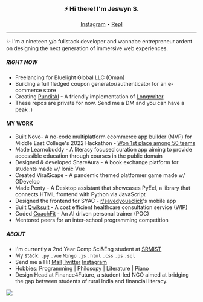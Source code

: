 <h3 align="center">⚡ Hi there! I'm Jeswyn S.</h3>
<p align="center">
  <a href="https://instagram.com/jeswynnnnn">Instagram</a> • <a href="https://replit.com/@jeswinsunsi">Repl</a> 
</p>


---
✨ I'm a nineteen y/o fullstack developer and wannabe entrepreneur ardent on designing the next generation of immersive web experiences.

##### RIGHT NOW
- Freelancing for Bluelight Global LLC (Oman) 
- Building a full fledged coupon generator/authenticator for an e-commerce store
- Creating [PunditAI](https://github.com/jeswinsunsi/punditAI) - A friendly implementation of [Longwriter](https://arxiv.org/abs/2408.07055) 
- These repos are private for now. Send me a DM and you can have a peak :)

#### MY WORK
- Built Novo- A no-code multiplatform ecommerce app builder (MVP) for Middle East College's 2022 Hackathon - [Won 1st place among 50 teams](https://www.indianschoolseeb.com/meckathon/ "Report issued by School")
- Made Learnobuddy - A literacy focused curation app aiming to provide accessible education through courses in the public domain
- Designed & developed ShareAura - A book exchange platform for students made w/ Ionic Vue
- Created ViralScape - A pandemic themed platformer game made w/ GDevelop
- Made Penty - A Desktop assistant that showcases PyEel, a library that connects HTML frontend with Python via JavaScript
- Designed the frontend for SYAC - [r/savedyouaclick](https://reddit.com/r/savedyouaclick)'s mobile app
- Built [Qwiksult](https://github.com/JeswinSunsi/Qwiksult#qwiksult---democratizing-healthcare-poc) - A cost efficient healthcare consultation service (WIP)
- Coded [CoachFit](https://github.com/JeswinSunsi/CoachFit/blob/main/PitchDeck.pptx) - An AI driven personal trainer (POC) 
- Mentored peers for an inter-school programming competition

##### ABOUT
- I'm currently a 2nd Year Comp.Sci&Eng student at [SRMIST](https://www.linkedin.com/school/srmist-kattankulathur-chennai-tamil-nadu)
- My stack: `.py` `.vue` `Mongo` `.js` `.html` `.css` `.ps` `.sql`
- Send me a Hi! [Mail](mailto:jeswinsunsi@gmail.com "Mail me") [Twitter](https://twitter.com/lonadotexe "My Twitter") [Instagram](https://instagram.com/jeswynnnnnn, "My Instagram")
- Hobbies: Programming | Philosopy | Literature | Piano
- Design Head at Finance4Future, a student-led NGO aimed at bridging the gap between students of rural India and financial literacy.

<img align="left" src="https://readme-stats.clckblog.space/api?username=JeswinSUnsi&show_icons=true&theme=radical" /> 





